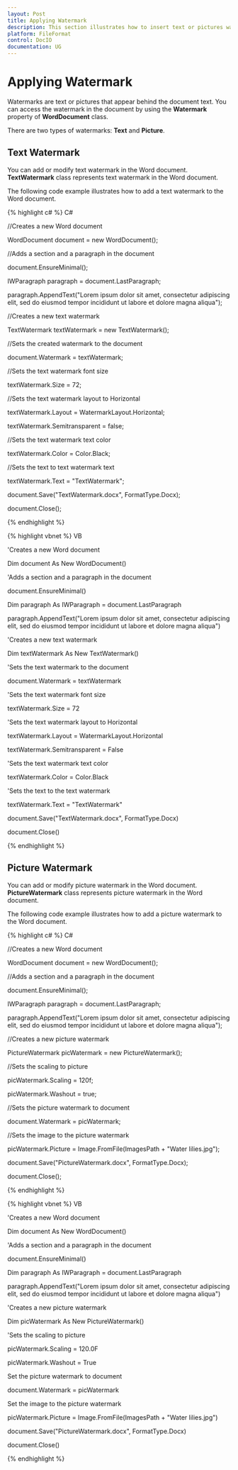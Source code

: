```yaml
---
layout: Post
title: Applying Watermark
description: This section illustrates how to insert text or pictures watermark to the Word document
platform: FileFormat
control: DocIO
documentation: UG
---
```

# Applying Watermark

Watermarks are text or pictures that appear behind the document text. You can access the watermark in the document by using the **Watermark** property of **WordDocument** class.

There are two types of watermarks: **Text** and **Picture**.

## Text Watermark

You can add or modify text watermark in the Word document. **TextWatermark** class represents text watermark in the Word document.

The following code example illustrates how to add a text watermark to the Word document.

{% highlight c# %}
C#

//Creates a new Word document

WordDocument document = new WordDocument();

//Adds a section and a paragraph in the document

document.EnsureMinimal();

IWParagraph paragraph = document.LastParagraph;

paragraph.AppendText("Lorem ipsum dolor sit amet, consectetur adipiscing elit, sed do eiusmod tempor incididunt ut labore et dolore magna aliqua");

//Creates a new text watermark

TextWatermark textWatermark = new TextWatermark();

//Sets the created watermark to the document

document.Watermark = textWatermark;

//Sets the text watermark font size

textWatermark.Size = 72;

//Sets the text watermark layout to Horizontal

textWatermark.Layout = WatermarkLayout.Horizontal;

textWatermark.Semitransparent = false;

//Sets the text watermark text color

textWatermark.Color = Color.Black;

//Sets the text to text watermark text

textWatermark.Text = "TextWatermark";

document.Save("TextWatermark.docx", FormatType.Docx);

document.Close();



{% endhighlight %}

{% highlight vbnet %}
VB

'Creates a new Word document

Dim document As New WordDocument()

'Adds a section and a paragraph in the document

document.EnsureMinimal()

Dim paragraph As IWParagraph = document.LastParagraph

paragraph.AppendText("Lorem ipsum dolor sit amet, consectetur adipiscing elit, sed do eiusmod tempor incididunt ut labore et dolore magna aliqua")

'Creates a new text watermark

Dim textWatermark As New TextWatermark()

'Sets the text watermark to the document

document.Watermark = textWatermark

'Sets the text watermark font size

textWatermark.Size = 72

'Sets the text watermark layout to Horizontal

textWatermark.Layout = WatermarkLayout.Horizontal

textWatermark.Semitransparent = False

'Sets the text watermark text color

textWatermark.Color = Color.Black

'Sets the text to the text watermark

textWatermark.Text = "TextWatermark"

document.Save("TextWatermark.docx", FormatType.Docx)

document.Close()



{% endhighlight %}

## Picture Watermark

You can add or modify picture watermark in the Word document. **PictureWatermark** class represents picture watermark in the Word document.

The following code example illustrates how to add a picture watermark to the Word document.

{% highlight c# %}
C#

//Creates a new Word document

WordDocument document = new WordDocument();

//Adds a section and a paragraph in the document

document.EnsureMinimal();

IWParagraph paragraph = document.LastParagraph;

paragraph.AppendText("Lorem ipsum dolor sit amet, consectetur adipiscing elit, sed do eiusmod tempor incididunt ut labore et dolore magna aliqua");

//Creates a new picture watermark

PictureWatermark picWatermark = new PictureWatermark();

//Sets the scaling to picture

picWatermark.Scaling = 120f;

picWatermark.Washout = true;

//Sets the picture watermark to document

document.Watermark = picWatermark;

//Sets the image to the picture watermark

picWatermark.Picture = Image.FromFile(ImagesPath + "Water lilies.jpg");

document.Save("PictureWatermark.docx", FormatType.Docx);

document.Close();



{% endhighlight %}

{% highlight vbnet %}
VB

'Creates a new Word document

Dim document As New WordDocument()

'Adds a section and a paragraph in the document

document.EnsureMinimal()

Dim paragraph As IWParagraph = document.LastParagraph

paragraph.AppendText("Lorem ipsum dolor sit amet, consectetur adipiscing elit, sed do eiusmod tempor incididunt ut labore et dolore magna aliqua")

'Creates a new picture watermark

Dim picWatermark As New PictureWatermark()

'Sets the scaling to picture

picWatermark.Scaling = 120.0F

picWatermark.Washout = True

Set the picture watermark to document

document.Watermark = picWatermark

Set the image to the picture watermark

picWatermark.Picture = Image.FromFile(ImagesPath + "Water lilies.jpg")

document.Save("PictureWatermark.docx", FormatType.Docx)

document.Close()



{% endhighlight %}

